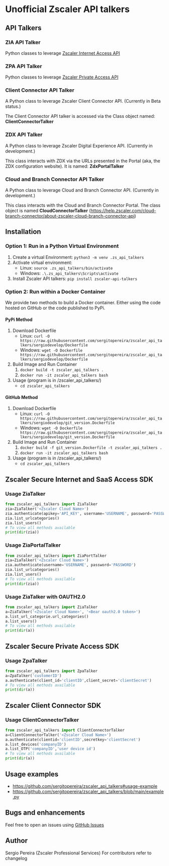 # Unofficial Zscaler API talkers

## API Talkers

### ZIA API Talker
Python classes to leverage [Zscaler Internet Access API](https://help.zscaler.com/zia/api)

### ZPA API Talker
Python classes to leverage [Zscaler Private Access API](https://help.zscaler.com/zpa/api-reference)

### Client Connector API Talker
A Python class to leverage Zscaler Client Connector API. (Currently in Beta status.)

The Client Connector API talker is accessed via the Class object named: **ClientConnectorTalker**

### ZDX API Talker
A Python class to leverage Zscaler Digital Experience API. (Currently in development.)

This class interacts with ZDX via the URLs presented in the Portal (aka, the ZDX configuration website).  It is 
named: **ZdxPortalTalker**

### Cloud and Branch Connector API Talker
A Python class to leverage Cloud and Branch Connector API. (Currently in development.)

This class interacts with the Cloud and Branch Connector Portal. The class object is named **CloudConnectorTalker**
(https://help.zscaler.com/cloud-branch-connector/about-zscaler-cloud-branch-connector-api)

## Installation

### Option 1: Run in a Python Virtual Environment
1. Create a virtual Environment: `python3 -m venv .zs_api_talkers`
1. Activate virtual environment:
   - Linux: `source .zs_api_talkers/bin/activate`
   - Windows: `.\.zs_api_talkers\Scripts\activate`
1. Install Zscaler API talkers: `pip install zscaler-api-talkers`

### Option 2: Run within a Docker Container
We provide two methods to build a Docker container.  Either using the code hosted on GitHub or the code published to PyPi.

#### PyPi Method
1. Download Dockerfile
   - Linux: `curl -O https://raw.githubusercontent.com/sergitopereira/zscaler_api_talkers/sergiodevelop/Dockerfile`
   - Windows: `wget -O Dockerfile https://raw.githubusercontent.com/sergitopereira/zscaler_api_talkers/sergiodevelop/Dockerfile` 
1. Build Image and Run Container
   1. `docker build -t zscaler_api_talkers .`
   1. `docker run -it zscaler_api_talkers bash`
1. Usage (program is in /zscaler_api_talkers/)
   - `cd zscaler_api_talkers`

#### GitHub Method
1. Download Dockerfile
   - Linux: `curl -O https://raw.githubusercontent.com/sergitopereira/zscaler_api_talkers/sergiodevelop/git_version.Dockerfile`
   - Windows: `wget -O Dockerfile https://raw.githubusercontent.com/sergitopereira/zscaler_api_talkers/sergiodevelop/git_version.Dockerfile` 
1. Build Image and Run Container
   1. `docker build -f git_version.Dockerfile -t zscaler_api_talkers .`
   1. `docker run -it zscaler_api_talkers bash`
1. Usage (program is in /zscaler_api_talkers/)
   - `cd zscaler_api_talkers`

## Zscaler Secure Internet and SaaS Access SDK

### Usage ZiaTalker
``` python
from zscaler_api_talkers import ZiaTalker
zia=ZiaTalker('<Zscaler Cloud Name>')
zia.authenticate(apikey='API_KEY', username='USERNAME', password='PASSWORD')
zia.list_urlcategories()
zia.list_users()
# To view all methods available
print(dir(zia))
```
### Usage ZiaPortalTalker
``` python
from zscaler_api_talkers import ZiaPortTalker
zia=ZiaTalker('<Zscaler Cloud Name>')
zia.authenticate(username='USERNAME', password='PASSWORD')
zia.list_urlcategories()
zia.list_users()
# To view all methods available
print(dir(zia))
```

### Usage ZiaTalker with OAUTH2.0
``` python
from zscaler_api_talkers import ZiaTalker
a=ZiaTalker('<Zscaler Cloud Name>', '<Bear oauth2.0 token>')
a.list_url_categorie.url_categories()
a.list_users()
# To view all methods available
print(dir(a))
```


## Zscaler Secure Private Access SDK

### Usage ZpaTalker
``` python
from zscaler_api_talkers import ZpaTalker
a=ZpaTalker('customerID')
a.authenticate(client_id='clientID',client_secret='clientSecret')
# To view all methods available
print(dir(a))
```

## Zscaler Client Connector SDK

### Usage ClientConnectorTalker
``` python
from zscaler_api_talkers import ClientConnectorTalker
a=ClientConnectorTalker('<Zscaler Cloud Name>')    
a.authenticate(clientid='clientID',secretkey='clientSecret')
a.list_devices('companyID')
a.list_OTP('companyID','user device id')
# To view all methods available
print(dir(a))
```



## Usage examples
  - https://github.com/sergitopereira/zscaler_api_talkers#usage-example
  - https://github.com/sergitopereira/zscaler_api_talkers/blob/main/example.py

## Bugs and enhancements
Feel free to open an issues using [GitHub Issues](https://github.com/sergitopereira/zscaler_api_talkers)

## Author
Sergio Pereira (Zscaler Professional Services)
For contributors refer to changelog
